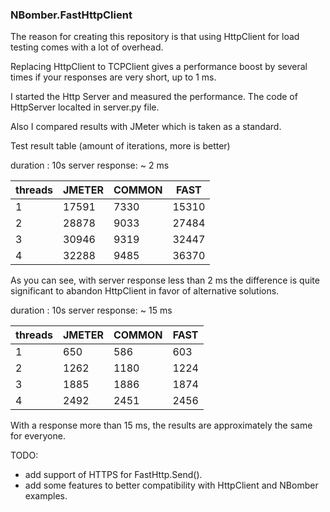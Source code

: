 ### NBomber.FastHttpClient

The reason for creating this repository is that using HttpClient for load testing comes with a lot of overhead.

Replacing HttpClient to TCPClient gives a performance boost by several times if your responses are very short, up to 1 ms.

I started the Http Server and measured the performance. The code of HttpServer localted in server.py file.

Also I compared results with JMeter which is taken as a standard.


Test result table (amount of iterations, more is better)


duration : 10s
server response: ~ 2 ms

|threads   |JMETER          |COMMON          | FAST     |
| -------- | -------------- | -------------- | -------- |
| 1        | 17591          | 7330           | 15310    |
| 2        | 28878          | 9033           | 27484    |
| 3        | 30946          | 9319           | 32447    |
| 4        | 32288          | 9485           | 36370    |

As you can see, with server response less than 2 ms the difference is quite significant to abandon HttpClient in favor of alternative solutions.


duration : 10s
server response: ~ 15 ms

|threads   |JMETER          |COMMON          | FAST    |
| -------- | -------------- | -------------- | ------- |
| 1        | 650            | 586            | 603     |
| 2        | 1262           | 1180           | 1224    |
| 3        | 1885           | 1886           | 1874    |
| 4        | 2492           | 2451           | 2456    |

With a response more than 15 ms, the results are approximately the same for everyone.


TODO:
- add support of HTTPS for FastHttp.Send().
- add some features to better compatibility with HttpClient and NBomber examples.
